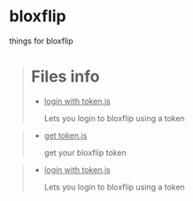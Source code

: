 # bloxflip
things for bloxflip

> # Files info
> - <u>login with token.js</u>
>
>   Lets you login to bloxflip using a token


> - <u>get token.js</u>
>
>   get your bloxflip token

> - <u>login with token.js</u>
>
>   Lets you login to bloxflip using a token

